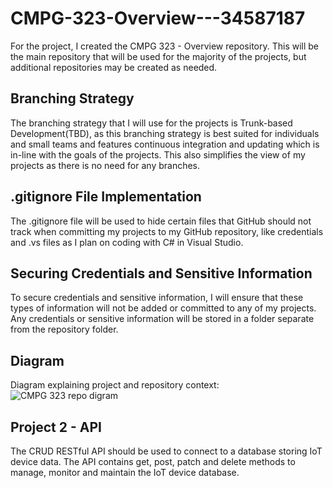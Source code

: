 # CMPG-323-Overview---34587187

For the project, I created the CMPG 323 - Overview repository. This will be the main repository that will be used for the majority of the projects, but additional repositories may be created as needed.

## Branching Strategy
The branching strategy that I will use for the projects is Trunk-based Development(TBD), as this branching strategy is best suited for individuals and small teams and features continuous integration and updating which is in-line with the goals of the projects. This also simplifies the view of my projects as there is no need for any branches.

## .gitignore File Implementation
The .gitignore file will be used to hide certain files that GitHub should not track when committing my projects to my GitHub repository, like credentials and .vs files as I plan on coding with C# in Visual Studio.

## Securing Credentials and Sensitive Information
To secure credentials and sensitive information, I will ensure that these types of information will not be added or committed to any of my projects. Any credentials or sensitive information will be stored in a folder separate from the repository folder.

## Diagram
Diagram explaining project and repository context:
![CMPG 323 repo digram](https://user-images.githubusercontent.com/111426311/185337625-8c86e545-df07-4ec7-9402-354e80bc8859.png)

## Project 2 - API
The CRUD RESTful API should be used to connect to a database storing IoT device data. The API contains get, post, patch and delete methods to manage, monitor and maintain the IoT device database.
